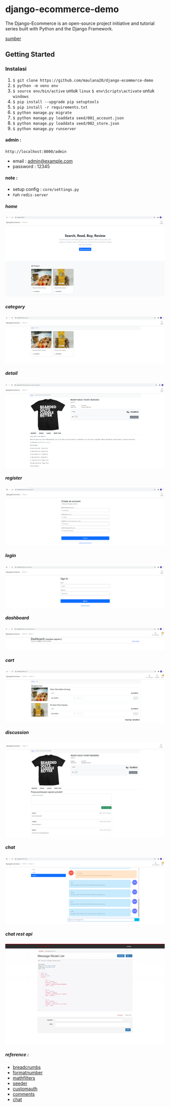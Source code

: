 # django-ecommerce-demo
The Django-Ecommerce is an open-source project initiative and tutorial series built with Python and the Django Framework.

[sumber](https://github.com/veryacademy/django-ecommerce-project)

## Getting Started

### Instalasi

1.  `$ git clone https://github.com/maulana20/django-ecommerce-demo`
2.  `$ python -m venv env`
3.  `$ source env/bin/active` untuk `linux` `$ env\Scripts\activate` untuk `windows`
4.  `$ pip install --upgrade pip setuptools`
5.  `$ pip install -r requirements.txt`
6.  `$ python manage.py migrate`
7.  `$ python manage.py loaddata seed/001_account.json`
8.  `$ python manage.py loaddata seed/002_store.json`
9.  `$ python manage.py runserver`

#### admin :
`http://localhost:8000/admin`
- email : admin@example.com
- password : 12345

#### note :
- setup config : `core/settings.py`
- run `redis-server`

##### home
![home](https://github.com/maulana20/django-ecommerce-demo/blob/main/screens/home.png)

##### category
![category](https://github.com/maulana20/django-ecommerce-demo/blob/main/screens/category.png)

##### detail
![detail](https://github.com/maulana20/django-ecommerce-demo/blob/main/screens/detail.png)

##### register
![register](https://github.com/maulana20/django-ecommerce-demo/blob/main/screens/register.png)

##### login
![login](https://github.com/maulana20/django-ecommerce-demo/blob/main/screens/login.png)

##### dashboard
![dashboard](https://github.com/maulana20/django-ecommerce-demo/blob/main/screens/dashboard.png)

##### cart
![cart](https://github.com/maulana20/django-ecommerce-demo/blob/main/screens/cart.png)

##### discussion
![discussion](https://github.com/maulana20/django-ecommerce-demo/blob/main/screens/discussion.png)

##### chat
![chat](https://github.com/maulana20/django-ecommerce-demo/blob/main/screens/chat.png)

##### chat rest api
![chat-rest-api](https://github.com/maulana20/django-ecommerce-demo/blob/main/screens/chat-rest-api.png)

##### reference :
- [breadcrumbs](https://django-bootstrap-breadcrumbs.readthedocs.io/en/latest/)
- [formatnumber](https://stackoverflow.com/questions/346467/format-numbers-in-django-templates)
- [mathfilters](https://pypi.org/project/django-mathfilters/)
- [seeder](https://medium.com/@ardho/migration-and-seeding-in-django-3ae322952111)
- [customauth](https://kimmosaaskilahti.fi/blog/2021-04-18-django-custom-authentication/)
- [comments](https://djangocentral.com/creating-comments-system-with-django/)
- [chat](https://github.com/narrowfail/django-channels-chat)
